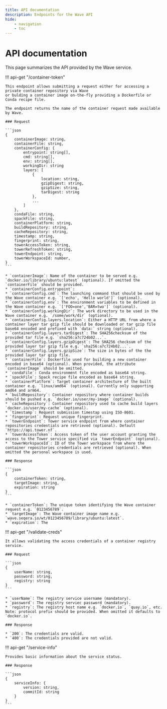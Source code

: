 ```yaml
---
title: API documentation
description: Endpoints for the Wave API
hide:
    - navigation
    - toc
---
```


# API documentation

This page summarizes the API provided by the Wave service.

!!! api-get "/container-token"

    This endpoint allows submitting a request either for accessing a private container repository via Wave
    or bulding a container image on-the-fly providing a Dockerfile or Conda recipe file.

    The endpoint returns the name of the container request made available by Wave.

    ### Request

    ```json
    {
        containerImage: string,
        containerFile: string,
        containerConfig: {
            entrypoint: string[],
            cmd: string[],
            env: string[],
            workingDir: string
            layers: [
                {
                    location: string,
                    gzipDigest: string,
                    gzipSize: string,
                    tarDigest: string
                },
                ...
            ]
        },
        condaFile: string,
        spackFile: string,
        containerPlatform: string,
        buildRepository: string,
        cacheRepository: string,
        timestamp: string,
        fingerprint: string,
        towerAccessToken: string,
        towerRefreshToken: string,
        towerEndpoint: string,
        towerWorkspaceId: number,
    }
    ```

    * `containerImage`: Name of the container to be served e.g. `docker.io/library/ubuntu:latest` (optional). If omitted the `containerFile` should be provided.
    * `containerConfig.entrypoint`:
    * `containerConfig.cmd`: The launching command that should be used by the Wave container e.g. `['echo', 'Hello world']` (optional).
    * `containerConfig.env`: The environment variables to be defined in the Wave container e.g. `['FOO=one','BAR=two']` (optional).
    * `containerConfig.workingDir`: The work directory to be used in the Wave container e.g. `/some/work/dir` (optional).
    * `containerConfig.layers.location`: Either a HTTP URL from where a container layer tar gzip file should be downloaded or tar gzip file base64 encoded and prefixed with `data:` string (optional).
    * `containerConfig.layers.tarDigest`: The SHA256checksum of the provided tar file e.g. `sha256:a7c724b02...`.
    * `containerConfig.layers.gzipDigest`: The SHA256 checksum of the provided layer tar gzip file e.g. `sha256:a7c724b02...`.
    * `containerConfig.layers.gzipSize`: The size in bytes of the the provided layer tar gzip file.
    * `containerFile`: Dockerfile used for building a new container encoded in base64 (optional). When provided, the attribute `containerImage` should be omitted.
    * `condaFile`: Conda environment file encoded as base64 string.
    * `spackFile`: Spack recipe file encoded as base64 string.
    * `containerPlatform`: Target container architecture of the built container e.g. `linux/amd64` (optional). Currently only supporting amd64 and arm64.
    * `buildRepository`: Container repository where container builds should be pushed e.g. `docker.io/user/my-image` (optional).
    * `cacheRepository`: Container repository used to cache build layers `docker.io/user/my-cache` (optional).
    * `timestamp`: Request submission timestap using ISO-8601.
    * `fingerprint`: Request unique fingerprint.
    * `towerEndpoint`: Tower service endpoint from where container repositories credentials are retrieved (optional). Default `https://api.tower.nf`.
    * `towerAccessToken`: Access token of the user account granting the access to the Tower service specified via `towerEndpoint` (optional).
    * `towerWorkspaceId`: ID of the Tower workspace from where the container repositories credentials are retrieved (optional). When omitted the personal workspace is used.

    ### Response

    ```json
    {
        containerToken: string,
        targetImage: string,
        expiration: string
    }
    ```

    * `containerToken`: The unique token identifying the Wave container request e.g. `0123456789`.
    * `targetImage`: The Wave container image name e.g. `wave.seqera.io/wt/0123456789/library/ubuntu:latest`.
    * `expiration`: The

!!! api-get "/validate-creds"

    It allows validating the access credentials of a container registry service.

    ### Request

    ```json
    {
        userName: string,
        password: string,
        registry: string
    }
    ```

    * `userName`: The registry service username (mandatory).
    * `password`: The registry serviec password (mandatory).
    * `registry`: The registry host name e.g. `docker.io`, `quay.io`, etc. Note: protocol prefix should be provided. When omitted it defaults to `docker.io`.

    ### Response

    * `200`: The credentials are valid.
    * `400`: The credentials provided are not valid.

!!! api-get "/service-info"

    Provides basic information about the service status.

    ### Response

    ```json
    {
        serviceInfo: {
            version: string,
            commitId: string
        }
    }
    ```
